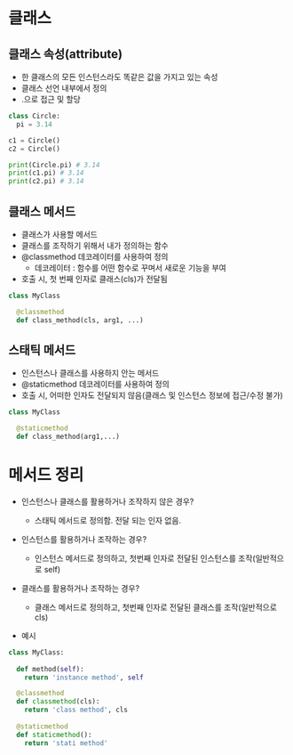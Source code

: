 # 클래스

## 클래스 속성(attribute)
  - 한 클래스의 모든 인스턴스라도 똑같은 값을 가지고 있는 속성
  - 클래스 선언 내부에서 정의
  - <classname>.<name>으로 접근 및 할당
```python
class Circle:
  pi = 3.14

c1 = Circle()
c2 = Circle()

print(Circle.pi) # 3.14
print(c1.pi) # 3.14
print(c2.pi) # 3.14
```
## 클래스 메서드

- 클래스가 사용할 메서드
- 클래스를 조작하기 위해서 내가 정의하는 함수
- @classmethod 데코레이터를 사용하여 정의
  - 데코레이터 : 함수를 어떤 함수로 꾸며서 새로운 기능을 부여
- 호출 시, 첫 번째 인자로 클래스(cls)가 전달됨
```python
class MyClass

  @classmethod
  def class_method(cls, arg1, ...)
```

## 스태틱 메서드

- 인스턴스나 클래스를 사용하지 안는 메서드
- @staticmethod 데코레이터를 사용하여 정의
- 호출 시, 어떠한 인자도 전달되지 않음(클래스 및 인스턴스 정보에 접근/수정 불가)
```python
class MyClass

  @staticmethod
  def class_method(arg1,...)
```

# 메서드 정리

- 인스턴스나 클래스를 활용하거나 조작하지 않은 경우?
  - 스태틱 메서드로 정의함. 전달 되는 인자 없음.
- 인스턴스를 활용하거나 조작하는 경우?
  - 인스턴스 메서드로 정의하고, 첫번째 인자로 전달된 인스턴스를 조작(일반적으로 self)
- 클래스를 활용하거나 조작하는 경우?
  - 클래스 메서드로 정의하고, 첫번째 인자로 전달된 클래스를 조작(일반적으로 cls)

- 예시
```python
class MyClass:
  
  def method(self):
    return 'instance method', self

  @classmethod
  def classmethod(cls):
    return 'class method', cls
  
  @staticmethod
  def staticmethod():
    return 'stati method'
```